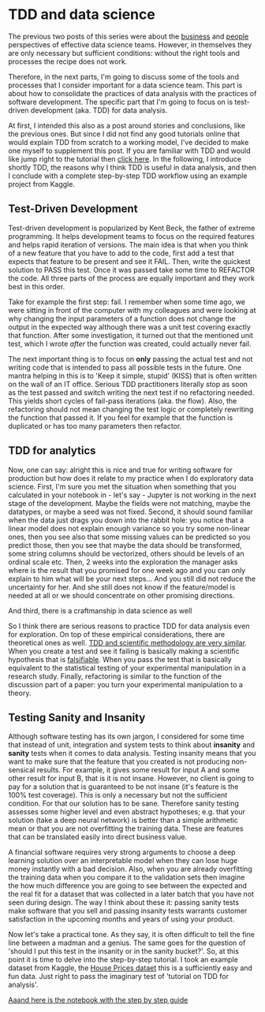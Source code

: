 # TDD and data science

The previous two posts of this series were about the [business](https://medium.com/@torokagoston/effective-data-science-teams-part-1-9f40c6bff275) and [people](https://medium.com/@torokagoston/effective-data-science-teams-part-2-6af6f7674be9) perspectives of effective data science teams. However, in themselves they are only necessary but sufficient conditions: without the right tools and processes the recipe does not work. 

Therefore, in the next parts, I'm going to discuss some of the tools and processes that I consider important for a data science team. This part is about how to consolidate the practices of data analysis with the practices of software development. The specific part that I'm going to focus on is test-driven development (aka. TDD) for data analysis. 

At first, I intended this also as a post around stories and conclusions, like the previous ones. But since I did not find any good tutorials online that would explain TDD from scratch to a working model, I've decided to make one myself to supplement this post. If you are familiar with TDD and would like jump right to the tutorial then [click here](https://nbviewer.jupyter.org/github/agostontorok/tdd_data_analysis/blob/master/TDD%20in%20data%20analysis%20-%20Step-by-step%20tutorial.ipynb). In the following, I introduce shortly TDD, the reasons why I think TDD is useful in data analysis, and then I conclude with a complete step-by-step TDD workflow using an example project from Kaggle.

## Test-Driven Development

Test-driven development is popularized by Kent Beck, the father of extreme programming. It helps development teams to focus on the required features and helps rapid iteration of versions. The main idea is that when you think of a new feature that you have to add to the code, first add a test that expects that feature to be present and see it FAIL. Then, write the quickest solution to PASS this test. Once it was passed take some time to REFACTOR the code. All three parts of the process are equally important and they work best in this order. 

Take for example the first step: fail. I remember when some time ago, we were sitting in front of the computer with my colleagues and were looking at why changing the input parameters of a function does not change the output in the expected way although there was a unit test covering exactly that function. After some investigation, it turned out that the mentioned unit test, which I wrote _after_ the function was created, could actually never fail. 

The next important thing is to focus on __only__ passing the actual test and not writing code that is intended to pass all possible tests in the future. One mantra helping in this is to 'Keep it simple, stupid' (KISS) that is often written on the wall of an IT office. Serious TDD practitioners literally stop as soon as the test passed and switch writing the next test if no refactoring needed. This yields short cycles of fail-pass iterations (aka. the flow). Also, the refactoring should not mean changing the test logic or completely rewriting the function that passed it. If you feel for example that the function is duplicated or has too many parameters then refactor. 

## TDD for analytics

Now, one can say: alright this is nice and true for writing software for production but how does it relate to my practice when I do exploratory data science. First, I'm sure you met the situation when something that you calculated in your notebook in - let's say - Jupyter is not working in the next stage of the development. Maybe the fields were not matching, maybe the datatypes, or maybe a seed was not fixed. Second, it should sound familiar when the data just drags you down into the rabbit hole: you notice that a linear model does not explain enough variance so you try some non-linear ones, then you see also that some missing values can be predicted so you predict those, then you see that maybe the data should be transformed, some string columns should be vectorized, others should be levels of an ordinal scale etc. Then, 2 weeks into the exploration the manager asks where is the result that you promised for one week ago and you can only explain to him what will be your next steps... And you still did not reduce the uncertainty for her. And she still does not know if the feature/model is needed at all or we should concentrate on other promising directions. 

And third, there is a craftmanship in data science as well

So I think there are serious reasons to practice TDD for data analysis even for exploration. On top of these empirical considerations, there are theoretical ones as well. [TDD and scientific methodology are very similar](https://www.oreilly.com/library/view/thoughtful-machine-learning/9781449374075/ch01.html). When you create a test and see it failing is basically making a scientific hypothesis that is [falsifiable](https://en.wikipedia.org/wiki/Falsifiability). When you pass the test that is basically equivalent to the statistical testing of your experimental manipulation in a research study. Finally, refactoring is similar to the function of the discussion part of a paper: you turn your experimental manipulation to a theory. 
## Testing Sanity and Insanity

Although software testing has its own jargon, I considered for some time that instead of unit, integration and system tests to think about __insanity__ and __sanity__ tests when it comes to data analysis. Testing insanity means that you want to make sure that the feature that you created is not producing non-sensical results. For example, it gives some result for input A and some other result for input B, that is it is not insane. However, no client is going to pay for a solution that is guaranteed to be not insane (it's feature is the 100% test coverage). This is only a necessary but not the sufficient condition. For that our solution has to be sane. Therefore sanity testing assesses some higher level and even abstract hypotheses; e.g. that your solution (take a deep neural network) is better than a simple arithmetic mean or that you are not overfitting the training data. These are features that can be translated easily into direct business value. 

A financial software requires very strong arguments to choose a deep learning solution over an interpretable model when they can lose huge money instantly with a bad decision. Also, when you are already overfitting the training data when you compare it to the validation sets then imagine the how much difference you are going to see between the expected and the real fit for a dataset that was collected in a later batch that you have not seen during design. The way I think about these it: passing sanity tests make software that you sell and passing insanity tests warrants customer satisfaction in the upcoming months and years of using your product. 

Now let's take a practical tone. As they say, it is often difficult to tell the fine line between a madman and a genius. The same goes for the question of 'should I put this test in the insanity or in the sanity bucket?'. So, at this point it is time to delve into the step-by-step tutorial. I took an example dataset from Kaggle, the [House Prices dataet](https://www.kaggle.com/c/house-prices-advanced-regression-techniques) this is a sufficiently easy and fun data. Just right to pass the imaginary test of 'tutorial on TDD for analysis'. 

[Aaand here is the notebook with the step by step guide](https://nbviewer.jupyter.org/github/agostontorok/tdd_data_analysis/blob/master/TDD%20in%20data%20analysis%20-%20Step-by-step%20tutorial.ipynb#Step-by-step-TDD-in-a-data-science-task)
